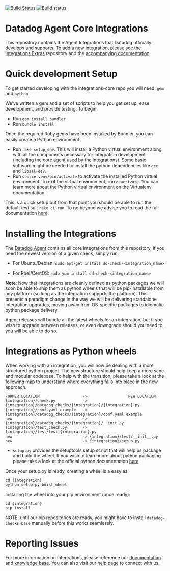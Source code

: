 [![Build Status](https://travis-ci.org/DataDog/integrations-core.svg?branch=master)](https://travis-ci.org/DataDog/integrations-core)
[![Build status](https://ci.appveyor.com/api/projects/status/8w4s2bilp48n43gw?svg=true)](https://ci.appveyor.com/project/Datadog/integrations-core)
# Datadog Agent Core Integrations

This repository contains the Agent Integrations that Datadog officially develops and supports. To add a new integration, please see the [Integrations Extras](https://github.com/DataDog/integrations-extras) repository and the [accompanying documentation](http://docs.datadoghq.com/guides/integration_sdk/).


# Quick development Setup

To get started developing with the integrations-core repo you will need: `gem` and `python`.

We’ve written a gem and a set of scripts to help you get set up, ease development, and provide testing. To begin:

- Run `gem install bundler`
- Run `bundle install`

Once the required Ruby gems have been installed by Bundler, you can easily create a Python environment:

- Run `rake setup_env`. This will install a Python virtual environment along
  with all the components necessary for integration development (including the
  core agent used by the integrations). Some basic software might be needed to
  install the python dependencies like `gcc` and `libssl-dev`.
- Run `source venv/bin/activate` to activate the installed Python virtual
  environment. To exit the virtual environment, run `deactivate`. You can learn
  more about the Python virtual environment on the Virtualenv documentation.

This is a quick setup but from that point you should be able to run the default test suit `rake ci:run`.
To go beyond we advise you to read the full documentation [here](http://docs.datadoghq.com/guides/integration_sdk/).

# Installing the Integrations

The [Datadog Agent](https://github.com/DataDog/dd-agent) contains all core integrations from this repository, if you need the newest version of a given check, simply run:

* For Ubuntu/Debian:
    `sudo apt-get install dd-check-<integration_name>`

* For Rhel/CentOS:
    `sudo yum install dd-check-<integration_name>`

**Note**: Now that integrations are cleanly defined as python packages we will soon be able to ship them as python wheels that will be pip-installable from any platform (so long as the integration supports the platform). This presents a paradigm change in the way we will be delivering standalone integration upgrades, moving away from OS-specific packages to idiomatic python package delivery. 

Agent releases will bundle all the latest wheels for an integration, but if you wish to upgrade between releases, or even downgrade should you need to, you will be able to do so. 

# Integrations as Python wheels 

When working with an integration, you will now be dealing with a more structured python project. The new structure should help keep a more sane and modular codebase. To help with the transition, please take a look at the following map to understand where everything falls into place in the new approach. 

```
FORMER LOCATION                   ->                  NEW LOCATION
{integration}/check.py            -> {integration}/datadog_checks/{integration}/{integration}.py
{integration}/conf.yaml.example   -> {integration}/datadog_checks/{integration}/conf.yaml.example
new                               -> {integration}/datadog_checks/{integration}/__init.py 
{integration}/test_check.py       -> {integration}/test/test_{integration}.py
new                               -> {integration}/test/__init__.py
new                               -> {integration}/setup.py
```

- `setup.py` provides the setuptools setup script that will help us package and build the wheel. If you wish to learn more about python packaging please take a look at the official python documentation [here](https://packaging.python.org/tutorials/distributing-packages/)

Once your setup.py is ready, creating a wheel is a easy as:
```
cd {integration}
python setup.py bdist_wheel
```

Installing the wheel into your pip environment (once ready):
```
cd {integration}
pip install .
```

NOTE: until our pip repositories are ready, you might have to install `datadog-checks-base` manually before this works seamlessly.

# Reporting Issues

For more information on integrations, please reference our [documentation](http://docs.datadoghq.com) and [knowledge base](https://help.datadoghq.com/hc/en-us). You can also visit our [help page](http://docs.datadoghq.com/help/) to connect with us.
